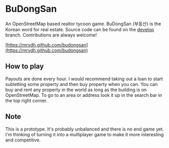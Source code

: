 # BuDongSan
An OpenStreetMap based realtor tycoon game. BuDongSan (부동산) is the Korean word for real estate. Source code can be found on the [develop](https://github.com/MRVDH/budongsan/tree/develop) branch. Contributions are always welcome!

[https://mrvdh.github.com/budongsan](https://mrvdh.github.com/budongsan)

## How to play
Payouts are done every hour. I would recommend taking out a loan to start subletting some property and then buy property when you can. You can buy and rent any property in the world as long as the building is on OpenStreetMap. To go to an area or address look it up in the search bar in the top right corner.

## Note
This is a prototype. It's probably unbalanced and there is no end game yet. I'm thinking of turning it into a multiplayer game to make it more interesting and competitive.